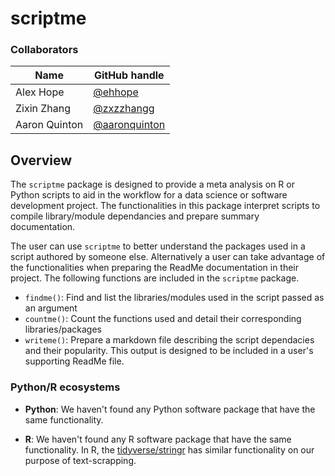 # scriptme

### Collaborators
| Name | GitHub handle |
| ---- | ------ |
| Alex Hope | [@ehhope ]( https://github.com/ehhope) |
| Zixin Zhang     | [@zxzzhangg](https://github.com/zxzzhangg) |
| Aaron Quinton     | [@aaronquinton](https://github.com/aaronquinton ) |


## Overview
The `scriptme` package is designed to provide a meta analysis on R or Python scripts to aid in the workflow for a data science or software development project. The functionalities in this package interpret scripts to compile library/module dependancies and prepare summary documentation.

The user can use `scriptme` to better understand the packages used in a script authored by someone else. Alternatively a user can take advantage of the functionalities when preparing the ReadMe documentation in their project. The following functions are included in the `scriptme` package.
- `findme()`: Find and list the libraries/modules used in the script passed as an argument
- `countme()`: Count the functions used and detail their corresponding libraries/packages
- `writeme()`: Prepare a markdown file describing the script dependacies and their popularity. This output is designed to be included in a user's supporting ReadMe file.


### Python/R ecosystems

- **Python**: We haven't found any Python software package that have the same functionality.

- **R**: We haven't found any R software package that have the same functionality. In R, the [tidyverse/stringr](https://stringr.tidyverse.org/index.html) has similar functionality on our purpose of text-scrapping.
